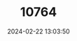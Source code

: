 ---
title: "10764"
category: "Ichthyomys tweedii"
draft: false
date: 2024-02-22 13:03:50
languages:
  English: ["Tweedy's Crab-eating Rat"]
---